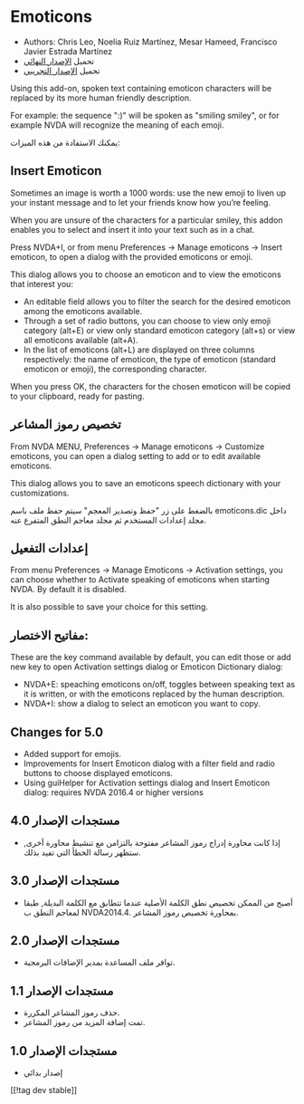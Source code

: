 # Emoticons #

* Authors: Chris Leo, Noelia Ruiz Martínez, Mesar Hameed, Francisco Javier
  Estrada Martínez
* تحميل [الإصدار النهائي][1]
* تحميل [الإصدار التجريبي][2]

Using this add-on, spoken text containing emoticon characters will be
replaced by its more human friendly description.

For example: the sequence ":)" will be spoken as "smiling smiley", or for
example NVDA will recognize the meaning of each emoji.

يمكنك الاستفادة من هذه الميزات:

## Insert Emoticon ##

Sometimes an image is worth a 1000 words: use the new emoji to liven up your
instant message and to let your friends know how you’re feeling.

When you are unsure of the characters for a particular smiley, this addon
enables you to select and insert it into your text such as in a chat.

Press NVDA+I, or from menu Preferences -> Manage emoticons -> Insert emoticon, to open a dialog with the provided emoticons or emoji.

This dialog allows you to choose an emoticon and to view the emoticons that
interest you:

*	An editable field allows you to filter the search for the desired emoticon
  among the emoticons available.
*	Through a set of radio buttons, you can choose to view only emoji category
  (alt+E) or view only standard emoticon category (alt+s) or view all
  emoticons available (alt+A).
*	In the list of emoticons (alt+L) are displayed on three columns
  respectively: the name of emoticon, the type of emoticon (standard
  emoticon or emoji), the corresponding character.

When you press OK, the characters for the chosen emoticon will be copied to
your clipboard, ready for pasting.

## تخصيص رموز المشاعر ##

From NVDA MENU, Preferences -> Manage emoticons -> Customize emoticons, you can open a dialog setting to add or to edit available emoticons.

This dialog allows you to save an emoticons speech dictionary with your
customizations.

بالضغط على زر "حفظ وتصدير المعجم" سيتم حفظ ملف باسم emoticons.dic داخل مجلد
إعدادات المستخدم ثم مجلد معاجم النطق المتفرع عنه.

## إعدادات التفعيل ##

From menu Preferences -> Manage Emoticons -> Activation settings, you can choose whether to Activate speaking of emoticons when starting NVDA. By default it is disabled.

It is also possible to save your choice for this setting.

## مفاتيح الاختصار: ##

These are the key command available by default, you can edit those or add
new key to open Activation settings dialog or Emoticon Dictionary dialog:

* NVDA+E: speaching emoticons on/off, toggles between speaking text as it is
  written, or with the emoticons replaced by the human description.
* NVDA+I: show a dialog to select an emoticon you want to copy.


## Changes for 5.0 ##

* Added support for emojis.
* Improvements for Insert Emoticon dialog with a filter field and radio
  buttons to choose displayed emoticons.
* Using guiHelper for Activation settings dialog and Insert Emoticon dialog:
  requires NVDA 2016.4 or higher versions

## مستجدات الإصدار 4.0 ##

* إذا كانت محاورة إدراج رموز المشاعر مفتوحة بالتزامن مع تنشيط محاورة أخرى,
  ستظهر رسالة الخطأ التي تفيد بذلك.


## مستجدات الإصدار 3.0 ##

* أصبح من الممكن تخصيص نطق الكلمة الأصلية عندما تتطابق مع الكلمة البديلة,
  طبقا لمعاجم النطق ب NVDA2014.4. بمحاورة تخصيص رموز المشاعر.


## مستجدات الإصدار 2.0 ##

* توافر ملف المساعدة بمدير الإضافات البرمجية.


## مستجدات الإصدار 1.1 ##

* حذف رموز المشاعر المكررة.
* تمت إضافة المزيد من رموز المشاعر.

## مستجدات الإصدار 1.0 ##

* إصدار بدائي

[[!tag dev stable]]

[1]: https://addons.nvda-project.org/files/get.php?file=emo

[2]: https://addons.nvda-project.org/files/get.php?file=emo-dev
